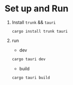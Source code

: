 # Set up and Run

1. Install `trunk` && `tauri`

    ```
    cargo install trunk tauri
    ```

2. run

    - dev

    ``` bash
    cargo tauri dev
    ```

    - build

    ``` bash
    cargo tauri build
    ```
